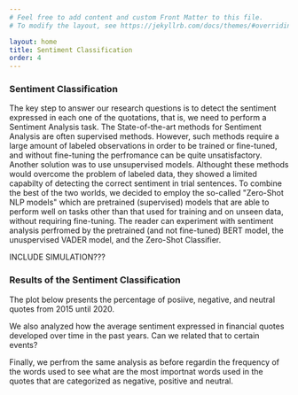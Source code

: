 ```yaml
---
# Feel free to add content and custom Front Matter to this file.
# To modify the layout, see https://jekyllrb.com/docs/themes/#overriding-theme-defaults

layout: home
title: Sentiment Classification
order: 4
---
```

### Sentiment Classification
The key step to answer our research questions is to detect the sentiment expressed in each one of the quotations, that is, we need to perform a Sentiment Analysis task. The State-of-the-art methods for Sentiment Analysis are often supervised methods. However, such methods require a large amount of labeled observations in order to be trained or fine-tuned, and without fine-tuning the perfromance can be quite unsatisfactory. Another solution was to use unsupervised models. Althought these methods would overcome the problem of labeled data, they showed a limited capabilty of detecting the correct sentiment in trial sentences. To combine the best of the two worlds, we decided to employ the so-called "Zero-Shot NLP models" which are pretrained (supervised) models that are able to perform well on tasks other than that used for training and on unseen data, without requiring fine-tuning. The reader can experiment with sentiment analysis perfromed by the pretrained (and not fine-tuned) BERT model, the unuspervised VADER model, and the Zero-Shot Classifier.

INCLUDE SIMULATION???

### Results of the Sentiment Classification 
The plot below presents the percentage of posiive, negative, and neutral quotes from 2015 until 2020. 

We also analyzed how the average sentiment expressed in financial quotes developed over time in the past years. Can we related that to certain events? 

Finally, we perfrom the same analysis as before regardin the frequency of the words used to see what are the most importnat words used in the quotes that are categorized as negative, positive and neutral. 

